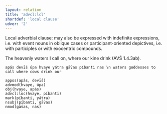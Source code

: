 ```yaml
---
layout: relation
title: 'advcl:lcl'
shortdef: 'local clause'
udver: '2'
---
```


Local adverbial clause: may also be expressed with indefinite expressions, i.e. with event nouns in oblique cases or participant-oriented depictives, i.e. with participles or with exocentric compounds.

The heavenly waters I call on, where our kine drink (AVŚ 1.4.3ab).
~~~ sdparse
apás devī́s úpa hvaye yátra gā́vas píbanti nas \n waters goddesses to call where cows drink our

appos(apás, devī́s)
advmod(hvaye, úpa)
obj(hvaye, apás)
advcl:loc(hvaye, píbanti)
mark(píbanti, yátra)
nsubj(píbanti, gā́vas)
nmod(gā́vas, nas)
~~~